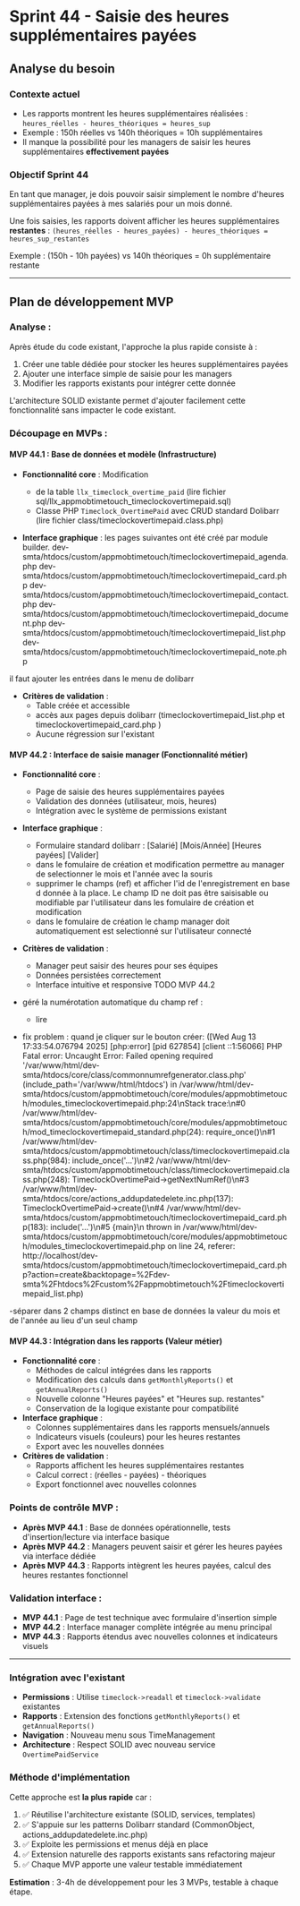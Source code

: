 # Sprint 44 - Saisie des heures supplémentaires payées

## Analyse du besoin

### Contexte actuel
- Les rapports montrent les heures supplémentaires réalisées : `heures_réelles - heures_théoriques = heures_sup`
- Exemple : 150h réelles vs 140h théoriques = 10h supplémentaires
- Il manque la possibilité pour les managers de saisir les heures supplémentaires **effectivement payées**

### Objectif Sprint 44
En tant que manager, je dois pouvoir saisir simplement le nombre d'heures supplémentaires payées à mes salariés pour un mois donné.

Une fois saisies, les rapports doivent afficher les heures supplémentaires **restantes** :
`(heures_réelles - heures_payées) - heures_théoriques = heures_sup_restantes`

Exemple : (150h - 10h payées) vs 140h théoriques = 0h supplémentaire restante

---

## Plan de développement MVP

### Analyse :
Après étude du code existant, l'approche la plus rapide consiste à :
1. Créer une table dédiée pour stocker les heures supplémentaires payées
2. Ajouter une interface simple de saisie pour les managers
3. Modifier les rapports existants pour intégrer cette donnée

L'architecture SOLID existante permet d'ajouter facilement cette fonctionnalité sans impacter le code existant.

### Découpage en MVPs :

#### **MVP 44.1** : Base de données et modèle (Infrastructure)
- **Fonctionnalité core** : Modification
  -  de la  table `llx_timeclock_overtime_paid` (lire fichier sql/llx_appmobtimetouch_timeclockovertimepaid.sql)
  - Classe PHP `Timeclock_OvertimePaid` avec CRUD standard Dolibarr (lire fichier class/timeclockovertimepaid.class.php)

- **Interface graphique** : 
les pages suivantes ont été créé par module builder. 
dev-smta/htdocs/custom/appmobtimetouch/timeclockovertimepaid_agenda.php
dev-smta/htdocs/custom/appmobtimetouch/timeclockovertimepaid_card.php
dev-smta/htdocs/custom/appmobtimetouch/timeclockovertimepaid_contact.php
dev-smta/htdocs/custom/appmobtimetouch/timeclockovertimepaid_document.php
dev-smta/htdocs/custom/appmobtimetouch/timeclockovertimepaid_list.php
dev-smta/htdocs/custom/appmobtimetouch/timeclockovertimepaid_note.php

il faut ajouter les entrées dans le menu de dolibarr
- **Critères de validation** : 
  - Table créée et accessible
  - accès aux pages depuis dolibarr (timeclockovertimepaid_list.php et timeclockovertimepaid_card.php )
  - Aucune régression sur l'existant

#### **MVP 44.2** : Interface de saisie manager (Fonctionnalité métier)
- **Fonctionnalité core** :
  - Page de saisie des heures supplémentaires payées
  - Validation des données (utilisateur, mois, heures)
  - Intégration avec le système de permissions existant
- **Interface graphique** :
  - Formulaire standard dolibarr  : [Salarié] [Mois/Année] [Heures payées] [Valider]
  - dans le fomulaire de création et modification permettre au manager de selectionner le mois et l'année avec la souris
  - supprimer le champs (ref) et afficher l'id de l'enregistrement en base d donnée à la place. Le champ ID ne doit pas être saisisable ou modifiable par l'utilisateur dans les fomulaire de création et modification 
  - dans le fomulaire de création le champ manager doit automatiquement est selectionné sur l'utilisateur connecté
- **Critères de validation** :
  - Manager peut saisir des heures pour ses équipes
  - Données persistées correctement
  - Interface intuitive et responsive
TODO MVP 44.2 

- géré la numérotation automatique du champ ref : 
  - lire 
- fix problem : quand je cliquer sur le bouton créer: ([Wed Aug 13 17:33:54.076794 2025] [php:error] [pid 627854] [client ::1:56066] PHP Fatal error:  Uncaught Error: Failed opening required '/var/www/html/dev-smta/htdocs/core/class/commonnumrefgenerator.class.php' (include_path='/var/www/html/htdocs') in /var/www/html/dev-smta/htdocs/custom/appmobtimetouch/core/modules/appmobtimetouch/modules_timeclockovertimepaid.php:24\nStack trace:\n#0 /var/www/html/dev-smta/htdocs/custom/appmobtimetouch/core/modules/appmobtimetouch/mod_timeclockovertimepaid_standard.php(24): require_once()\n#1 /var/www/html/dev-smta/htdocs/custom/appmobtimetouch/class/timeclockovertimepaid.class.php(984): include_once('...')\n#2 /var/www/html/dev-smta/htdocs/custom/appmobtimetouch/class/timeclockovertimepaid.class.php(248): TimeclockOvertimePaid->getNextNumRef()\n#3 /var/www/html/dev-smta/htdocs/core/actions_addupdatedelete.inc.php(137): TimeclockOvertimePaid->create()\n#4 /var/www/html/dev-smta/htdocs/custom/appmobtimetouch/timeclockovertimepaid_card.php(183): include('...')\n#5 {main}\n  thrown in /var/www/html/dev-smta/htdocs/custom/appmobtimetouch/core/modules/appmobtimetouch/modules_timeclockovertimepaid.php on line 24, referer: http://localhost/dev-smta/htdocs/custom/appmobtimetouch/timeclockovertimepaid_card.php?action=create&backtopage=%2Fdev-smta%2Fhtdocs%2Fcustom%2Fappmobtimetouch%2Ftimeclockovertimepaid_list.php)

-séparer dans 2 champs distinct en base de données la valeur du mois et de l'année au lieu d'un seul champ 


#### **MVP 44.3** : Intégration dans les rapports (Valeur métier)
- **Fonctionnalité core** :
  - Méthodes de calcul intégrées dans les rapports
  - Modification des calculs dans `getMonthlyReports()` et `getAnnualReports()`
  - Nouvelle colonne "Heures payées" et "Heures sup. restantes"
  - Conservation de la logique existante pour compatibilité
- **Interface graphique** :
  - Colonnes supplémentaires dans les rapports mensuels/annuels
  - Indicateurs visuels (couleurs) pour les heures restantes
  - Export avec les nouvelles données
- **Critères de validation** :
  - Rapports affichent les heures supplémentaires restantes
  - Calcul correct : (réelles - payées) - théoriques
  - Export fonctionnel avec nouvelles colonnes

### Points de contrôle MVP :
- **Après MVP 44.1** : Base de données opérationnelle, tests d'insertion/lecture via interface basique
- **Après MVP 44.2** : Managers peuvent saisir et gérer les heures payées via interface dédiée
- **Après MVP 44.3** : Rapports intègrent les heures payées, calcul des heures restantes fonctionnel

### Validation interface :
- **MVP 44.1** : Page de test technique avec formulaire d'insertion simple
- **MVP 44.2** : Interface manager complète intégrée au menu principal
- **MVP 44.3** : Rapports étendus avec nouvelles colonnes et indicateurs visuels

---

### Intégration avec l'existant
- **Permissions** : Utilise `timeclock->readall` et `timeclock->validate` existantes
- **Rapports** : Extension des fonctions `getMonthlyReports()` et `getAnnualReports()`
- **Navigation** : Nouveau menu sous TimeManagement
- **Architecture** : Respect SOLID avec nouveau service `OvertimePaidService`

### Méthode d'implémentation
Cette approche est **la plus rapide** car :
1. ✅ Réutilise l'architecture existante (SOLID, services, templates)
2. ✅ S'appuie sur les patterns Dolibarr standard (CommonObject, actions_addupdatedelete.inc.php)
3. ✅ Exploite les permissions et menus déjà en place
4. ✅ Extension naturelle des rapports existants sans refactoring majeur
5. ✅ Chaque MVP apporte une valeur testable immédiatement

**Estimation** : 3-4h de développement pour les 3 MVPs, testable à chaque étape.